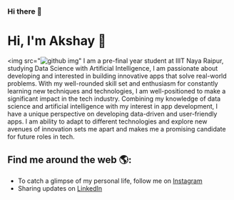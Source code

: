 ### Hi there 👋

<!--
**akshaygarika15/akshaygarika15** is a ✨ _special_ ✨ repository because its `README.md` (this file) appears on your GitHub profile.

Here are some ideas to get you started:

- 🔭 I’m currently working on ...
- 🌱 I’m currently learning ...
- 👯 I’m looking to collaborate on ...
- 🤔 I’m looking for help with ...
- 💬 Ask me about ...
- 📫 How to reach me: ...
- 😄 Pronouns: ...
- ⚡ Fun fact: ...
-->
# Hi, I'm Akshay 👋

<img src="![github img](https://user-images.githubusercontent.com/107459686/233812857-29801223-3d22-41ab-aa48-1c8193b979ab.png)" 
I am a pre-final year student at IIIT Naya Raipur, studying Data Science with Artificial Intelligence, I am passionate about developing and interested in building innovative apps that solve real-world problems. With my well-rounded skill set and enthusiasm for constantly learning new techniques and technologies, I am well-positioned to make a significant impact in the tech industry. Combining my knowledge of data science and artificial intelligence with my interest in app development, I have a unique perspective on developing data-driven and user-friendly apps. I am ability to adapt to different technologies and explore new avenues of innovation sets me apart and makes me a promising candidate for future roles in tech.


## Find me around the web 🌎: 
- To catch a glimpse of my personal life, follow me on <a href="https://www.instagram.com/akshaygarika/"> Instagram</a> 
- Sharing updates on <a href="https://www.linkedin.com/in/akshay-garika-9916191ba/">LinkedIn</a> 
